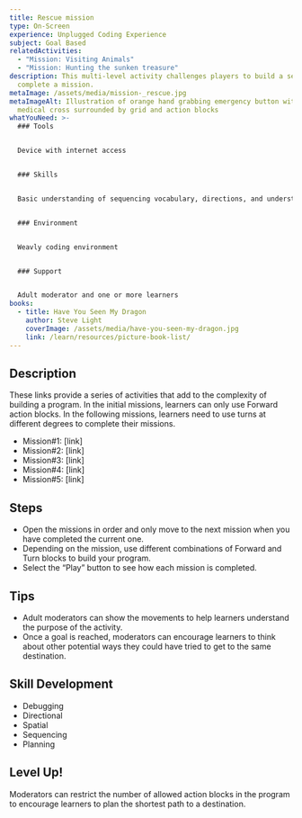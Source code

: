 ```yaml
---
title: Rescue mission
type: On-Screen
experience: Unplugged Coding Experience
subject: Goal Based
relatedActivities:
  - "Mission: Visiting Animals"
  - "Mission: Hunting the sunken treasure"
description: This multi-level activity challenges players to build a sequence to
  complete a mission.
metaImage: /assets/media/mission-_rescue.jpg
metaImageAlt: Illustration of orange hand grabbing emergency button with red
  medical cross surrounded by grid and action blocks
whatYouNeed: >-
  ### Tools


  Device with internet access


  ### Skills


  Basic understanding of sequencing vocabulary, directions, and understanding of the selected coding environment


  ### Environment


  Weavly coding environment


  ### Support


  Adult moderator and one or more learners
books:
  - title: Have You Seen My Dragon
    author: Steve Light
    coverImage: /assets/media/have-you-seen-my-dragon.jpg
    link: /learn/resources/picture-book-list/
---
```

## Description

These links provide a series of activities that add to the complexity of building a program. In the initial missions, learners can only use Forward action blocks. In the following missions, learners need to use turns at different degrees to complete their missions.

* Mission#1: \[link] 
* Mission#2: \[link] 
* Mission#3: \[link] 
* Mission#4: \[link] 
* Mission#5: \[link] 

## Steps

* Open the missions in order and only move to the next mission when you have completed the current one.
* Depending on the mission, use different combinations of Forward and Turn blocks to build your program.
* Select the “Play” button to see how each mission is completed.

## Tips

* Adult moderators can show the movements to help learners understand the purpose of the activity.
* Once a goal is reached, moderators can encourage learners to think about other potential ways they could have tried to get to the same destination.

## Skill Development

* Debugging
* Directional
* Spatial
* Sequencing
* Planning

## Level Up!

Moderators can restrict the number of allowed action blocks in the program to encourage learners to plan the shortest path to a destination.